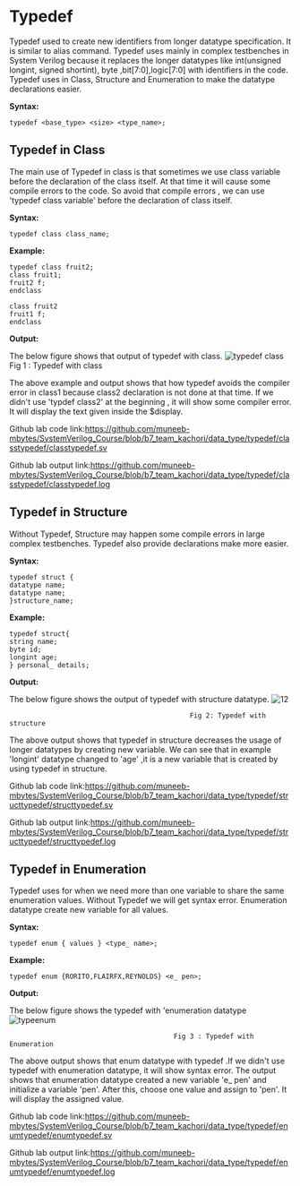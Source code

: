 # **Typedef**    

Typedef used to create new identifiers from longer datatype specification. It  is similar to alias command. Typedef uses mainly in complex testbenches in System Verilog because it replaces the longer datatypes like int(unsigned longint, signed shortint), byte ,bit[7:0],logic[7:0] with identifiers in the code. Typedef uses in Class, Structure and  Enumeration to  make the datatype declarations  easier.  
  
 **Syntax:**  

`typedef <base_type> <size> <type_name>;`  

 
## **Typedef in Class**   

The main use of Typedef in class is that sometimes we use class variable before the declaration of the class itself. At that time it will cause some compile errors to the code. So avoid that compile errors , we can use 'typedef class variable' before the declaration of class itself.   
  
 **Syntax:**  

`typedef class class_name;`

 **Example:**    

`typedef class fruit2;`   
`class fruit1;`    
`fruit2 f;`  
`endclass` 

`class fruit2`    
`fruit1 f;`  
`endclass`  

 **Output:**    

The below figure shows that output of typedef with class.
![typedef class](https://user-images.githubusercontent.com/110484152/187377151-6b4af7bb-4dfb-4297-94b1-b3463212fd89.png)
                                                   Fig 1 : Typedef with class  

The above example and output shows that how typedef avoids the compiler error in class1 because class2 declaration is not done  at that time. If we didn't use 'typdef class2' at the beginning , it will show some compiler error. It will display the text given inside the $display.  


Github lab code link:https://github.com/muneeb-mbytes/SystemVerilog_Course/blob/b7_team_kachori/data_type/typedef/classtypedef/classtypedef.sv   

Github lab output link:https://github.com/muneeb-mbytes/SystemVerilog_Course/blob/b7_team_kachori/data_type/typedef/classtypedef/classtypedef.log 

## **Typedef in Structure**  

Without Typedef, Structure may happen some compile errors in large complex testbenches. Typedef also provide declarations make more easier.  

 **Syntax:**     

`typedef struct {`   
         `datatype name;`  
         `datatype name;`  
         `}structure_name;`  

 **Example:**   
 
`typedef struct{`  
`string name;`  
`byte id;`   
`longint age;`   
`} personal_ details;` 

 **Output:**    

The below figure shows the output of typedef with structure datatype.
![12](https://user-images.githubusercontent.com/110484152/186636386-2301edc3-eda9-498c-b038-84e4c3de68a4.png)    
  
                                                 Fig 2: Typedef with structure  

The above output shows that typedef in structure decreases the usage of longer datatypes by creating new variable. We can see that in example 'longint' datatype changed to 'age' ,it is a new variable that is created by using typedef in structure.   

Github lab code link:https://github.com/muneeb-mbytes/SystemVerilog_Course/blob/b7_team_kachori/data_type/typedef/structtypedef/structtypedef.sv  

Github lab output link:https://github.com/muneeb-mbytes/SystemVerilog_Course/blob/b7_team_kachori/data_type/typedef/structtypedef/structtypedef.log  

 
## **Typedef in Enumeration**   

Typedef uses for when we need more than one variable to share the same enumeration values. Without Typedef we will get syntax error. Enumeration datatype create new variable for all values.
 
 **Syntax:**    

 `typedef enum { values } <type_ name>;`

 **Example:**    

`typedef enum {RORITO,FLAIRFX,REYNOLDS} <e_ pen>;`

 **Output:**    

The below figure shows the typedef with 'enumeration datatype  
![typeenum](https://user-images.githubusercontent.com/110484152/186602985-64dd1698-8a5d-4951-9a30-523acc0ad1bc.png)  

                                             Fig 3 : Typedef with Enumeration 

The above output shows that enum datatype with typedef .If we didn't use typedef with enumeration datatype, it will show syntax error. The output shows that enumeration datatype created a new variable 'e_ pen' and initialize a variable 'pen'. After this, choose one value and assign to 'pen'. It will display the assigned value.      

Github lab code link:https://github.com/muneeb-mbytes/SystemVerilog_Course/blob/b7_team_kachori/data_type/typedef/enumtypedef/enumtypedef.sv  

Github lab output link:https://github.com/muneeb-mbytes/SystemVerilog_Course/blob/b7_team_kachori/data_type/typedef/enumtypedef/enumtypedef.log

